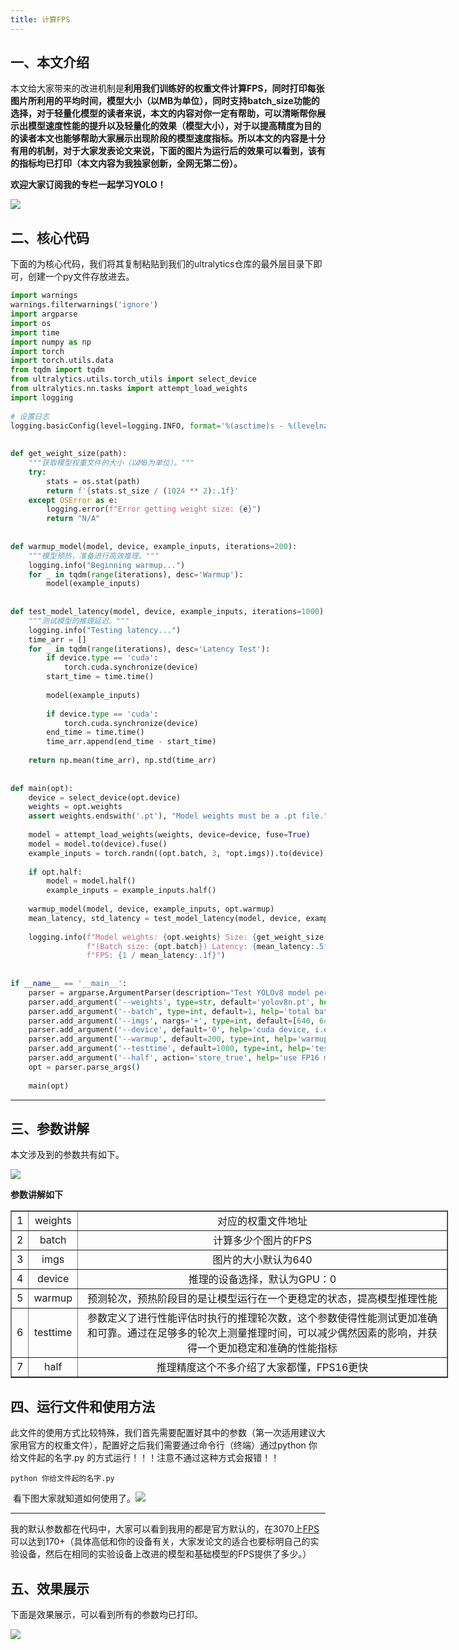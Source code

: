 ```yaml
---
title: 计算FPS
---
```


一、本文介绍
------

本文给大家带来的改进机制是**利用我们训练好的权重文件计算FPS，**同时打印每张图片所利用的平均时间，模型大小（以MB为单位），同时支持batch\_size功能的选择，对于轻量化模型的读者来说，本文的内容对你一定有帮助，可以清晰帮你展示出模型速度性能的提升以及轻量化的效果（模型大小），对于以提高精度为目的的读者本文也能够帮助大家展示出现阶段的模型速度指标。所以本文的内容是十分有用的机制，对于大家发表论文来说，下面的图片为运行后的效果可以看到，该有的指标均已打印**（本文内容为我独家创新，全网无第二份）。**

**欢迎大家订阅我的专栏一起学习YOLO！** 

![](https://yangyang666.oss-cn-chengdu.aliyuncs.com/typoraImages/6582e91f9d8241bb9292f20b006181fd.png)



二、核心代码 
-------

下面的为核心代码，我们将其复制粘贴到我们的ultralytics仓库的最外层目录下即可，创建一个py文件存放进去。

```python
import warnings
warnings.filterwarnings('ignore')
import argparse
import os
import time
import numpy as np
import torch
import torch.utils.data
from tqdm import tqdm
from ultralytics.utils.torch_utils import select_device
from ultralytics.nn.tasks import attempt_load_weights
import logging
 
# 设置日志
logging.basicConfig(level=logging.INFO, format='%(asctime)s - %(levelname)s - %(message)s')
 
 
def get_weight_size(path):
    """获取模型权重文件的大小（以MB为单位）。"""
    try:
        stats = os.stat(path)
        return f'{stats.st_size / (1024 ** 2):.1f}'
    except OSError as e:
        logging.error(f"Error getting weight size: {e}")
        return "N/A"
 
 
def warmup_model(model, device, example_inputs, iterations=200):
    """模型预热，准备进行高效推理。"""
    logging.info("Beginning warmup...")
    for _ in tqdm(range(iterations), desc='Warmup'):
        model(example_inputs)
 
 
def test_model_latency(model, device, example_inputs, iterations=1000):
    """测试模型的推理延迟。"""
    logging.info("Testing latency...")
    time_arr = []
    for _ in tqdm(range(iterations), desc='Latency Test'):
        if device.type == 'cuda':
            torch.cuda.synchronize(device)
        start_time = time.time()
 
        model(example_inputs)
 
        if device.type == 'cuda':
            torch.cuda.synchronize(device)
        end_time = time.time()
        time_arr.append(end_time - start_time)
 
    return np.mean(time_arr), np.std(time_arr)
 
 
def main(opt):
    device = select_device(opt.device)
    weights = opt.weights
    assert weights.endswith('.pt'), "Model weights must be a .pt file."
 
    model = attempt_load_weights(weights, device=device, fuse=True)
    model = model.to(device).fuse()
    example_inputs = torch.randn((opt.batch, 3, *opt.imgs)).to(device)
 
    if opt.half:
        model = model.half()
        example_inputs = example_inputs.half()
 
    warmup_model(model, device, example_inputs, opt.warmup)
    mean_latency, std_latency = test_model_latency(model, device, example_inputs, opt.testtime)
 
    logging.info(f"Model weights: {opt.weights} Size: {get_weight_size(opt.weights)}M "
                 f"(Batch size: {opt.batch}) Latency: {mean_latency:.5f}s ± {std_latency:.5f}s "
                 f"FPS: {1 / mean_latency:.1f}")
 
 
if __name__ == '__main__':
    parser = argparse.ArgumentParser(description="Test YOLOv8 model performance.")
    parser.add_argument('--weights', type=str, default='yolov8n.pt', help='trained weights path')
    parser.add_argument('--batch', type=int, default=1, help='total batch size for all GPUs')
    parser.add_argument('--imgs', nargs='+', type=int, default=[640, 640], help='image sizes [height, width]')
    parser.add_argument('--device', default='0', help='cuda device, i.e. 0 or 0,1,2,3 or cpu')
    parser.add_argument('--warmup', default=200, type=int, help='warmup iterations')
    parser.add_argument('--testtime', default=1000, type=int, help='test iterations for latency')
    parser.add_argument('--half', action='store_true', help='use FP16 mode for inference')
    opt = parser.parse_args()
 
    main(opt)
```

* * *

三、参数讲解
------

本文涉及到的参数共有如下。

![](https://yangyang666.oss-cn-chengdu.aliyuncs.com/typoraImages/8aba00c449e74315a5c6869b11ddc670.png)

**参数讲解如下** 

<table border="1" cellpadding="1" cellspacing="1" style="width:700px;"><tbody><tr><td style="text-align:center;">1</td><td style="text-align:center;">weights</td><td style="text-align:center;">对应的权重文件地址</td></tr><tr><td style="text-align:center;">2</td><td style="text-align:center;">batch</td><td style="text-align:center;">计算多少个图片的FPS</td></tr><tr><td style="text-align:center;">3</td><td style="text-align:center;">imgs</td><td style="text-align:center;">图片的大小默认为640</td></tr><tr><td style="text-align:center;">4</td><td style="text-align:center;">device</td><td style="text-align:center;">推理的设备选择，默认为GPU：0</td></tr><tr><td style="text-align:center;">5</td><td style="text-align:center;">warmup</td><td style="text-align:center;">预测轮次，预热阶段目的是让模型运行在一个更稳定的状态，提高模型推理性能</td></tr><tr><td style="text-align:center;">6</td><td style="text-align:center;">testtime</td><td style="text-align:center;">参数定义了进行性能评估时执行的推理轮次数，这个参数使得性能测试更加准确和可靠。通过在足够多的轮次上测量推理时间，可以减少偶然因素的影响，并获得一个更加稳定和准确的性能指标</td></tr><tr><td style="text-align:center;">7</td><td style="text-align:center;">half</td><td style="text-align:center;">推理精度这个不多介绍了大家都懂，FPS16更快</td></tr></tbody></table>

四、运行文件和使用方法
-----------

此文件的使用方式比较特殊，我们首先需要配置好其中的参数（第一次适用建议大家用官方的权重文件），配置好之后我们需要通过命令行（终端）通过python 你给文件起的名字.py 的方式运行！！！注意不通过这种方式会报错！！

```shell
python 你给文件起的名字.py 
```

 看下图大家就知道如何使用了。![](https://yangyang666.oss-cn-chengdu.aliyuncs.com/typoraImages/6582e91f9d8241bb9292f20b006181fd.png)

* * *

我的默认参数都在代码中，大家可以看到我用的都是官方默认的，在3070上[FPS](https://so.csdn.net/so/search?q=FPS&spm=1001.2101.3001.7020)可以达到170+（具体高低和你的设备有关，大家发论文的适合也要标明自己的实验设备，然后在相同的实验设备上改进的模型和基础模型的FPS提供了多少。）

五、效果展示 
-------

下面是效果展示，可以看到所有的参数均已打印。

![](https://yangyang666.oss-cn-chengdu.aliyuncs.com/typoraImages/e4abb2fc0b8f43cdaa22e66c856778b3.png)

